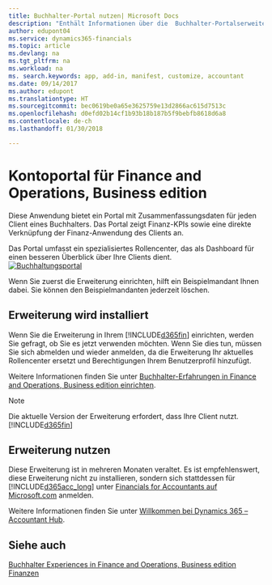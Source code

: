 ```yaml
---
title: Buchhalter-Portal nutzen| Microsoft Docs
description: "Enthält Informationen über die  Buchhalter-Portalserweiterung."
author: edupont04
ms.service: dynamics365-financials
ms.topic: article
ms.devlang: na
ms.tgt_pltfrm: na
ms.workload: na
ms. search.keywords: app, add-in, manifest, customize, accountant
ms.date: 09/14/2017
ms.author: edupont
ms.translationtype: HT
ms.sourcegitcommit: bec0619be0a65e3625759e13d2866ac615d7513c
ms.openlocfilehash: d0efd02b14cf1b93b18b187b5f9bebfb8618d6a8
ms.contentlocale: de-ch
ms.lasthandoff: 01/30/2018

---
```

# <a name="accountant-portal-for-finance-and-operations-business-edition"></a>Kontoportal für Finance and Operations, Business edition
Diese Anwendung bietet ein Portal mit Zusammenfassungsdaten für jeden Client eines Buchhalters. Das Portal zeigt Finanz-KPIs sowie eine direkte Verknüpfung der Finanz-Anwendung des Clients an.  

Das Portal umfasst ein spezialisiertes Rollencenter, das als Dashboard für einen besseren Überblick über Ihre Clients dient.  
[![Buchhaltungsportal](./media/ui-extensions-accportal/accountant-portal.png)](https://go.microsoft.com/fwlink/?linkid=851257)

Wenn Sie zuerst die Erweiterung einrichten, hilft ein Beispielmandant Ihnen dabei. Sie können den Beispielmandanten jederzeit löschen.  

## <a name="installing-the-extension"></a>Erweiterung wird installiert
Wenn Sie die Erweiterung in Ihrem [!INCLUDE[d365fin](includes/d365fin_md.md)] einrichten, werden Sie gefragt, ob Sie es jetzt verwenden möchten. Wenn Sie dies tun, müssen Sie sich abmelden und wieder anmelden, da die Erweiterung Ihr aktuelles Rollencenter ersetzt und Berechtigungen Ihrem Benutzerprofil hinzufügt.  

Weitere Informationen finden Sie unter [Buchhalter-Erfahrungen in Finance and Operations, Business edition einrichten](finance-accounting.md).  

> [!NOTE]  
>  Die aktuelle Version der Erweiterung erfordert,  dass Ihre Client nutzt. [!INCLUDE[d365fin](includes/d365fin_md.md)]  

## <a name="using-the-extension"></a>Erweiterung nutzen
Diese Erweiterung ist in mehreren Monaten veraltet. Es ist empfehlenswert, diese Erweiterung nicht zu installieren, sondern sich stattdessen für [!INCLUDE[d365acc_long](includes/d365acc_long_md.md)] unter [Financials for Accountants auf Microsoft.com](https://www.microsoft.com/en-us/dynamics365/financial-insights-for-accountants) anmelden.

Weitere Informationen finden Sie unter [Willkommen bei Dynamics 365 – Accountant Hub](/dynamics365/accountants/index.md).  

## <a name="see-also"></a>Siehe auch
[Buchhalter Experiences in Finance and Operations, Business edition](finance-accounting.md)  
[Finanzen](finance.md)  

